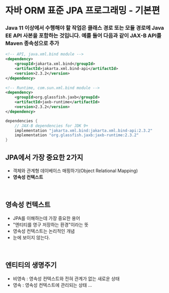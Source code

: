 # 자바 ORM 표준 JPA 프로그래밍 - 기본편

### Java 11 이상에서 수행해야 할 작업은 클래스 경로 또는 모듈 경로에 Java EE API 사본을 포함하는 것입니다. 예를 들어 다음과 같이 JAX-B API를 Maven 종속성으로 추가

```xml
<!-- API, java.xml.bind module -->
<dependency>
    <groupId>jakarta.xml.bind</groupId>
    <artifactId>jakarta.xml.bind-api</artifactId>
    <version>2.3.2</version>
</dependency>
 
<!-- Runtime, com.sun.xml.bind module -->
<dependency>
    <groupId>org.glassfish.jaxb</groupId>
    <artifactId>jaxb-runtime</artifactId>
    <version>2.3.2</version>
</dependency>
```

```groovy
dependencies {
    // JAX-B dependencies for JDK 9+
    implementation "jakarta.xml.bind:jakarta.xml.bind-api:2.3.2"
    implementation "org.glassfish.jaxb:jaxb-runtime:2.3.2"
}
```


## JPA에서 가장 중요한 2가지

* 객체와 관계형 데이베이스 매핑하기(Object Relational Mapping)
* **영속성 컨텍스트**


<br>


## 영속성 컨텍스트

* JPA를 이해하는데 가장 중요한 용어
* "엔티티를 영구 저장하는 환경"이라는 뜻
* 영속성 컨텍스트는 논리적인 개념
* 눈에 보이지 않는다.

<br>

## 엔티티의 생명주기

* 비영속 : 영속성 컨텍스트와 전혀 관계가 없는 새로운 상태
* 영속 : 영속성 컨텍스트에 관리되는 상태
...